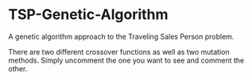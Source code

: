 # TSP-Genetic-Algorithm
A genetic algorithm approach to the Traveling Sales Person problem.

There are two different crossover functions as well as two mutation methods. Simply uncomment the one you want to see and comment the other.
